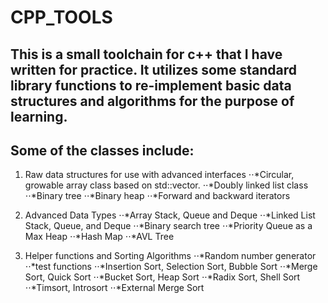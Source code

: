 # CPP_TOOLS

## This is a small toolchain for c++ that I have written for practice. It utilizes some standard library functions to re-implement basic data structures and algorithms for the purpose of learning.

## Some of the classes include:
1. Raw data structures for use with advanced interfaces
⋅⋅*Circular, growable array class based on std::vector.
⋅⋅*Doubly linked list class
⋅⋅*Binary tree
⋅⋅*Binary heap
⋅⋅*Forward and backward iterators

2. Advanced Data Types
⋅⋅*Array Stack, Queue and Deque
⋅⋅*Linked List Stack, Queue, and Deque
⋅⋅*Binary search tree
⋅⋅*Priority Queue as a Max Heap
⋅⋅*Hash Map
⋅⋅*AVL Tree

3. Helper functions and Sorting Algorithms
⋅⋅*Random number generator
⋅⋅*test functions
⋅⋅*Insertion Sort, Selection Sort, Bubble Sort
⋅⋅*Merge Sort, Quick Sort
⋅⋅*Bucket Sort, Heap Sort
⋅⋅*Radix Sort, Shell Sort
⋅⋅*Timsort, Introsort
⋅⋅*External Merge Sort
